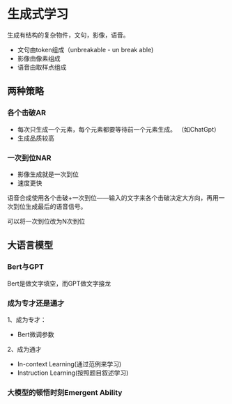 # 生成式学习

生成有结构的复杂物件，文句，影像，语音。

- 文句由token组成（unbreakable - un break able)
- 影像由像素组成
- 语音由取样点组成

## 两种策略

### 各个击破AR

- 每次只生成一个元素，每个元素都要等待前一个元素生成。 （如ChatGpt）
- 生成品质较高

### 一次到位NAR

- 影像生成就是一次到位
- 速度更快

语音合成使用各个击破+一次到位——输入的文字来各个击破决定大方向，再用一次到位生成最后的语音信号。

可以将一次到位改为N次到位

## 大语言模型

### Bert与GPT

Bert是做文字填空，而GPT做文字接龙

### 成为专才还是通才

 1、成为专才：

- Bert微调参数 

2、成为通才

- In-context Learning(通过范例来学习)
- Instruction Learning(按照题目叙述学习)

### 大模型的顿悟时刻Emergent Ability

